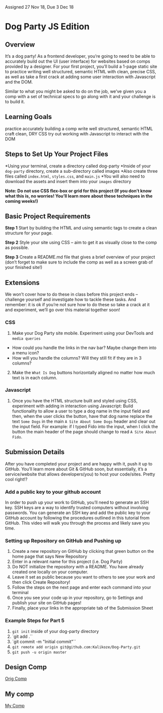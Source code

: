 Assigned 27 Nov 18, Due 3 Dec 18

# Dog Party JS Edition

## Overview
It’s a dog party! As a frontend developer, you’re going to need to be able to accurately build out the UI (user interface) for websites based on comps provided by a designer. For your first project, you’ll build a 1-page static site to practice writing well structured, semantic HTML with clean, precise CSS, as well as take a first crack at adding some user interaction with Javascript and the DOM.

Similar to what you might be asked to do on the job, we’ve given you a comp with a set of technical specs to go along with it and your challenge is to build it.

## Learning Goals
practice accurately building a comp
write well structured, semantic HTML
craft clean, DRY CSS
try out working with Javascript to interact with the DOM

## Steps to Set Up Your Project Files
  *Using your terminal, create a directory called dog-party
  *Inside of your `dog-party` directory, create a sub-directory called images
  *Also create three files called `index.html`, `styles.css`, and `main.js`
  *You will also need to download the assets and insert them into your `images` directory

**Note: Do not use CSS flex-box or grid for this project (If you don’t know what this is, no worries! You’ll learn more about these techniques in the coming weeks!)**

## Basic Project Requirements

**Step 1**
Start by building the HTML and using semantic tags to create a clean structure for your page.

**Step 2**
Style your site using CSS – aim to get it as visually close to the comp as possible.

**Step 3**
Create a README.md file that gives a brief overview of your project (don’t forget to make sure to include the comp as well as a screen grab of your finished site!)

## Extensions
We won’t cover how to do these in class before this project ends – challenge yourself and investigate how to tackle these tasks. And remember: it is ok if you’re not sure how to do these so take a crack at it and experiment, we’ll go over this material together soon!

### CSS
1. Make your Dog Party site mobile. Experiment using your DevTools and `media queries`  
  + How could you handle the links in the nav bar? Maybe change them into a menu icon?  
  + How will you handle the columns? Will they still fit if they are in 3 columns?  
2. Make the `What Is Dog` buttons horizontally aligned no matter how much text is in each column.    

### Javascript

1. Once you have the HTML structure built and styled using CSS, experiment with adding in interaction using Javascript: Build functionality to allow a user to type a dog name in the input field and then, when the user clicks the button, have that dog name replace the text `Some Dogs` in the main `A Site About Some Dogs` header and clear out the input field. For example: if I typed Fido into the input, when I click the button the main header of the page should change to read `A Site About Fido`.

## Submission Details

After you have completed your project and are happy with it, push it up to GitHub. You’ll learn more about Git & GitHub soon, but essentially, it’s a service/website that allows developers(you) to host your code/sites. Pretty cool right!?

### Add a public key to your github account

In order to push up your work to GitHub, you’ll need to generate an SSH key. SSH keys are a way to identify trusted computers without involving passwords. You can generate an SSH key and add the public key to your GitHub account by following the procedures outlined in this tutorial from GitHub. This video will walk you through the process and likely save you time.

### Setting up Repository on GitHub and Pushing up
1. Create a new repository on GitHub by clicking that green button on the home page that says New Repository
2. Enter in a relevant name for this project (i.e. Dog Party)
3. Do NOT initialize the repository with a README. You have already created one locally on your computer.
4. Leave it set as public because you want to others to see your work and then click Create Repository!
5. Follow the steps on the next page and enter each command into your terminal
6. Once you see your code up in your repository, go to Settings and publish your site on GitHub pages!
7. Finally, place your links in the appropriate tab of the Submission Sheet

### Example Steps for Part 5
1. `git init` inside of your dog-party directory
2. `git add .``
3. `git commit -m "Initial commit"``
4. `git remote add origin git@github.com:Kalikoze/Dog-Party.git`
5. `git push -u origin master`

## Design Comp

[Orig Comp](./images/dog-party-js-edition-comp.jpg)

## My comp

[My Comp](./images/dog-party-js-my-edition.png)
